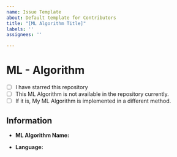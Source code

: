 ```yaml
---
name: Issue Template
about: Default template for Contributors
title: "[ML Algorithm Title]"
labels: ''
assignees: ''

---
```


# ML - Algorithm
- [ ] I have starred this repository
- [ ] This ML Algorithm is not available in the repository currently.
- [ ] If it is, My ML Algorithm is implemented in a different method.

##  Information

- **ML Algorithm Name:**

- **Language:**
